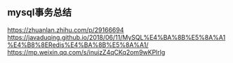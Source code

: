 ## mysql事务总结
https://zhuanlan.zhihu.com/p/29166694
https://javaduqing.github.io/2018/06/11/MySQL%E4%BA%8B%E5%8A%A1%E4%B8%8ERedis%E4%BA%8B%E5%8A%A1/
https://mp.weixin.qq.com/s/inujzZ4qCKq2om9wKPlrlg
